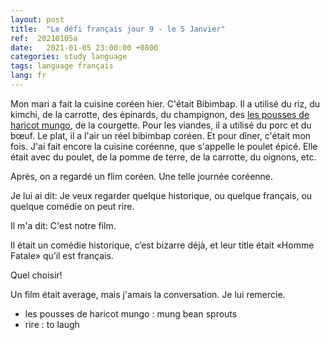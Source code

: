 ```yaml
---
layout: post
title:  "Le défi français jour 9 - le 5 Janvier"
ref:  20210105a
date:   2021-01-05 23:00:00 +0800
categories: study language
tags: language français
lang: fr
---
```


Mon mari a fait la cuisine coréen hier. C'était Bibimbap.
Il a utilisé du riz, du kimchi, de la carrotte, des épinards, du champignon, des <u>les pousses de haricot mungo</u>, de la courgette.
Pour les viandes, il a utilisé du porc et du bœuf.
Le plat, il a l'air un réel bibimbap coréen.
Et pour dîner, c'était mon fois. J'ai fait encore la cuisine coréenne, que s'appelle le poulet épicé.
Elle était avec du poulet, de la pomme de terre, de la carrotte, du oignons, etc.

Après, on a regardé un flim coréen. Une telle journée coréenne.

Je lui ai dit: Je veux regarder quelque historique, ou quelque français, ou quelque comédie on peut rire.

Il m'a dit: C'est notre film. 

Il était un comédie historique, c’est bizarre déjà, et leur title était «Homme Fatale» qu’il est français. 

Quel choisir!

Un film était average, mais j'amais la conversation. Je lui remercie. 

* les pousses de haricot mungo : mung bean sprouts
* rire : to laugh
